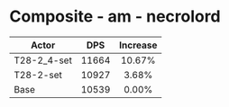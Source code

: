 # Composite - am - necrolord
| Actor | DPS | Increase |
|---|:---:|:---:|
|T28-2_4-set|11664|10.67%|
|T28-2-set|10927|3.68%|
|Base|10539|0.00%|
